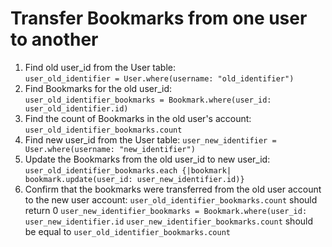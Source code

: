# Transfer Bookmarks from one user to another

1. Find old user_id from the User table:  
    `user_old_identifier = User.where(username: "old_identifier")`
2. Find Bookmarks for the old user_id:  
    `user_old_identifier_bookmarks = Bookmark.where(user_id: user_old_identifier.id)`
3. Find the count of Bookmarks in the old user's account:
    `user_old_identifier_bookmarks.count`
4. Find new user_id from the User table:
    `user_new_identifier = User.where(username: "new_identifier")` 
5. Update the Bookmarks from the old user_id to new user_id:  
    `user_old_identifier_bookmarks.each {|bookmark| bookmark.update(user_id: user_new_identifier.id)}`
6. Confirm that the bookmarks were transferred from the old user account to the new user account:
   `user_old_identifier_bookmarks.count` should return 0
   `user_new_identifier_bookmarks = Bookmark.where(user_id: user_new_identifier.id`
   `user_new_identifier_bookmarks.count` should be equal to `user_old_identifier_bookmarks.count`
